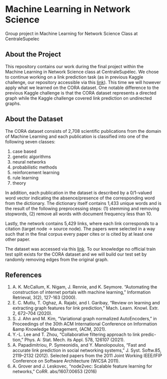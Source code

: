 # Machine Learning in Network Science
Group project in Machine Learning for Network Science Class at CentraleSupelec

## About the Project

This repository contains our work during the final project within the Machine Learning in Network Science class at CentraleSupélec. We chose to continue working on a link prediction task (as in previous Kaggle challenge, our repository accessible via this [link](https://github.com/lassefschmidt/Network-Science_Challenge)). This time we will however apply what we learned on the CORA dataset. One notable difference to the previous Kaggle challenge is that the CORA dataset represents a directed graph while the Kaggle challenge covered link prediction on undirected graphs.

## About the Dataset
The CORA dataset consists of 2,708 scientific publications from the domain of Machine Learning and each publication is classified into one of the following seven classes:
1. case based
2. genetic algorithms
3. neural networks
4. probabilistic methods
5. reinforcement learning
6. rule learning
7. theory

In addition, each publication in the dataset is described by a 0/1-valued word vector indicating the absence/presence of the corresponding word from the dictionary. The dictionary itself contains 1,433 unique words and is the result of the following preprocessing steps: (1) stemming and removing stopwords, (2) remove all words with document frequency less than 10.

Lastly, the network contains 5,429 links, where each link corresponds to a citation (target node -> source node). The papers were selected in a way such that in the final corpus every paper cites or is cited by at least one other paper.

The dataset was accessed via this [link](https://web.archive.org/web/20151007064508/http://linqs.cs.umd.edu/projects/projects/lbc/). To our knowledge no official train test split exists for the CORA dataset and we will build our test set by randomly removing edges from the original graph.

## References
1. A. K. McCallum, K. Nigam, J. Rennie, and K. Seymore. “Automating the construction
of internet portals with machine learning,” Information Retrieval, 3(2), 127-163 (2000).
2. E. C. Mutlu, T. Oghaz, A. Rajabi, and I. Garibay, “Review on learning
and extracting graph features for link prediction,” Mach. Learn. Knowl.
Extr. 2, 672–704 (2020).
3. S. J. Ahn and M. Kim, “Variational graph normalized AutoEncoders,” in
Proceedings of the 30th ACM International Conference on Information
&amp Knowledge Management, (ACM, 2021).
4. Y.-L. Lee and T. Zhou, “Collaborative filtering approach to link predic-
tion,” Phys. A: Stat. Mech. its Appl. 578, 126107 (2021).
5. A. Papadimitriou, P. Symeonidis, and Y. Manolopoulos, “Fast and
accurate link prediction in social networking systems,” J. Syst. Softw.85, 2119–2132 (2012). Selected papers from the 2011 Joint Working
IEEE/IFIP Conference on Software Architecture (WICSA 2011).
6. A. Grover and J. Leskovec, “node2vec: Scalable feature learning for
networks,” CoRR. abs/1607.00653 (2016)
